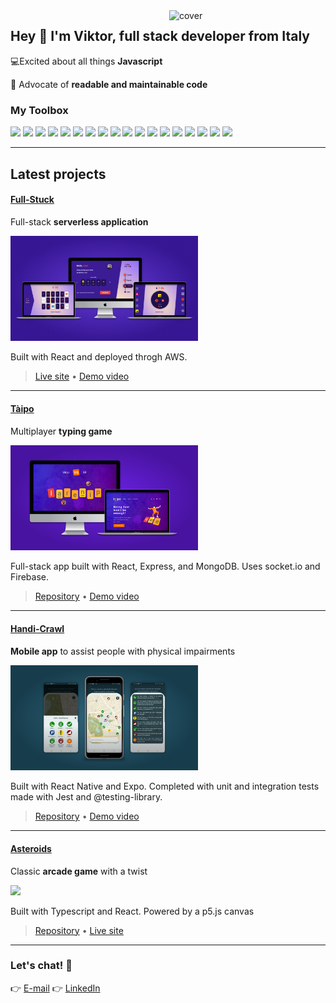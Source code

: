 <img align="right" width="250px" src="https://cdn.dribbble.com/users/2054184/screenshots/5426945/computer-flat-design.gif" alt="cover" />

## Hey 👋 I'm Viktor, full stack developer from Italy

💻Excited about all things **Javascript**

💯 Advocate of **readable and maintainable code**

### My Toolbox

<p>
  <img width ='32px' src ='https://raw.githubusercontent.com/rahulbanerjee26/githubAboutMeGenerator/main/icons/typescript.svg'>
  <img width ='32px' src ='https://raw.githubusercontent.com/rahulbanerjee26/githubAboutMeGenerator/main/icons/html.svg'>
  <img width ='32px' src ='https://raw.githubusercontent.com/rahulbanerjee26/githubAboutMeGenerator/main/icons/css.svg'>
  <img width ='32px' src ='https://raw.githubusercontent.com/rahulbanerjee26/githubAboutMeGenerator/main/icons/javascript.svg'>
  <img width ='32px' src ='https://raw.githubusercontent.com/rahulbanerjee26/githubAboutMeGenerator/main/icons/sass.svg'>
  <img width ='32px' src ='https://raw.githubusercontent.com/rahulbanerjee26/githubAboutMeGenerator/main/icons/reactjs.svg'>   
  <img width ='32px' src ='https://raw.githubusercontent.com/rahulbanerjee26/githubAboutMeGenerator/main/icons/redux.svg'>
  <img width ='32px' src ='https://raw.githubusercontent.com/rahulbanerjee26/githubAboutMeGenerator/main/icons/angularjs.svg'>
  <img width ='32px' src ='https://raw.githubusercontent.com/rahulbanerjee26/githubAboutMeGenerator/main/icons/jest.svg'>
  <img width ='32px' src ='https://raw.githubusercontent.com/rahulbanerjee26/githubAboutMeGenerator/main/icons/nodejs.svg'>
  <img width ='32px' src ='https://raw.githubusercontent.com/rahulbanerjee26/githubAboutMeGenerator/main/icons/express.svg'>
  <img width ='32px' src ='https://raw.githubusercontent.com/rahulbanerjee26/githubAboutMeGenerator/main/icons/mongodb.svg'>
  <img width ='32px' src ='https://raw.githubusercontent.com/rahulbanerjee26/githubAboutMeGenerator/main/icons/firebase.svg'>
  <img width ='32px' src ='https://raw.githubusercontent.com/rahulbanerjee26/githubAboutMeGenerator/main/icons/git.svg'>
  <img width ='32px' src ='https://raw.githubusercontent.com/rahulbanerjee26/githubAboutMeGenerator/main/icons/postman.svg'>
  <img width ='32px' src ='https://raw.githubusercontent.com/rahulbanerjee26/githubAboutMeGenerator/main/icons/figma.svg'>
  <img width ='32px' src ='https://raw.githubusercontent.com/rahulbanerjee26/githubAboutMeGenerator/main/icons/xd.svg'> 
  <img width ='32px' src ='https://raw.githubusercontent.com/rahulbanerjee26/githubAboutMeGenerator/main/icons/photoshop.svg'> 
</p>

---

## Latest projects

#### [Full-Stuck](http://full-stuck.com)

Full-stack **serverless application**

<a href="http://full-stuck.com">
<img width="300px" src="./assets/full-stuck-mocks.png">
</a>

Built with React and deployed throgh AWS.

> [Live site](http://full-stuck.com) • [Demo video](https://www.youtube.com/watch?v=RHwkrV2tcAw)

---

#### [Tàipo](https://github.com/vikvikvr/taipo)

Multiplayer **typing game**

<a href="https://github.com/vikvikvr/taipo">
<img width="300px" src="./assets/taipo-mockups.png">
</a>

Full-stack app built with React, Express, and MongoDB. Uses socket.io and Firebase.

> [Repository](https://github.com/vikvikvr/taipo) • [Demo video](https://www.youtube.com/watch?v=xHpyR43vOwg)

---

#### [Handi-Crawl](https://github.com/vikvikvr/HandiCrawl)

**Mobile app** to assist people with physical impairments

<a href="https://www.youtube.com/watch?v=5iPP18p-RU8">
<img width="300px" src="./assets/handi-crawl-mocks.png">
</a>

Built with React Native and Expo. Completed with unit and integration tests made with Jest and @testing-library.

> [Repository](https://github.com/vikvikvr/HandiCrawl) • [Demo video](https://www.youtube.com/watch?v=5iPP18p-RU8)

---

#### [Asteroids](https://github.com/vikvikvr/asteroids)

Classic **arcade game** with a twist

<a href="https://github.com/vikvikvr/asteroids">
<img width="300px" src="https://camo.githubusercontent.com/051d0968aa830aaef953937b54dd80b062e58d1afea40381be36d807b480a032/68747470733a2f2f6d656469612e67697068792e636f6d2f6d656469612f627667536370746e574942386a576c536f782f736f757263652e676966">
</a>

Built with Typescript and React. Powered by a p5.js canvas

> [Repository](https://github.com/vikvikvr/asteroids) • [Live site](https://asteroids-client.netlify.app/)

---

### Let's chat! 💬

👉 [E-mail](mailto:ricchiuto.viktor@gmail.com)
👉 [LinkedIn](https://www.linkedin.com/in/vikvikvr/)
